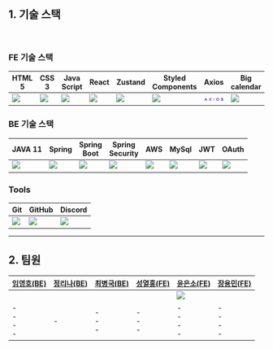 ## 1. 기술 스택 

<br/>

### FE 기술 스택
| HTML 5| CSS 3 | Java Script | React | Zustand | Styled<br/>Components | Axios | Big<br />calendar |
|-----------|------------|-------------------|--------------------------|-----------------------|----------------------|-----------------------|-------------------|
|<img src="https://img.icons8.com/?size=512&id=20909&format=png" width=75px ></img>|<img src="https://img.icons8.com/?size=512&id=21278&format=png" width=75px ></img> |<img src="https://img.icons8.com/?size=512&id=108784&format=png" width=75px ></img> |<img src="https://img.icons8.com/?size=512&id=123603&format=png" width=75px ></img> |<img src="https://raw.githubusercontent.com/pmndrs/zustand/main/examples/demo/public/logo512.png" width=75px ></img> |<img src="https://img.icons8.com/?size=512&id=ttxR7mXaDvqS&format=png" width=75px ></img>|<img src="https://github.com/axios/axios/blob/v1.x/test/unit/adapters/axios.png?raw=true" width=75px ></img>| <img src="https://img.freepik.com/free-vector/minimal-style-2023-page-calendar-new-year_1017-40736.jpg?w=1380&t=st=1694759077~exp=1694759677~hmac=26503d5214a9bff49de5d6ff6e73378480e105e4c474808142d2ea3ad297331c" width=75px > |

### BE 기술 스택
| JAVA 11 | Spring | Spring<br/>Boot | Spring<br/>Security | AWS | MySql | JWT | OAuth |
|----------------------|------------|---------------------|------------------------|-------------------|------------------|---------------------|-------------|
|<img src="https://img.icons8.com/?size=512&id=13679&format=png" width=75px ></img>|<img src="https://img.icons8.com/?size=512&id=90519&format=png" width=75px ></img> |<img src="https://img.icons8.com/?size=512&id=90519&format=png" width=75px ></img>|<img src="https://img.icons8.com/?size=512&id=16231&format=png" width=75px ></img>|<img src="https://img.icons8.com/?size=512&id=33039&format=png" width=75px ></img>|<img src="https://img.icons8.com/?size=512&id=UFXRpPFebwa2&format=png" width=75px ></img>|<img src="https://img.icons8.com/?size=512&id=15451&format=png" width=75px ></img> | <img src="https://upload.wikimedia.org/wikipedia/commons/d/d2/Oauth_logo.svg" width=75px ></img> |

### Tools
| Git | GitHub | Discord |
|--------------------|------------|----------------------|
|<img src="https://img.icons8.com/?size=512&id=xBKl2pdJg5kk&format=png" width=75px ></img> |<img src="https://img.icons8.com/?size=512&id=12599&format=png" width=75px ></img>| <img src="https://img.icons8.com/?size=512&id=iSpYyK95XXZn&format=png" width=75px ></img>|

---

## 2. 팀원

| [임영호(BE)]() | [정리나(BE)]() | [최병국(BE)]() | [성열홍(FE)]() | [윤은소(FE)]() |[장용민(FE)](https://github.com/poiuy4004) | 
|---------------------------|--------------------------|--------------|--------------------|--------------------------------|------------------------------------------|
|<img src="" width=150px ></img>|<img src="" width=150px ></img>| <img src="" width=150px ></img>|<img src="" width=150px ></img>|<img src="width=525&height=525" width=150 ></img>|<img src="" width=150px ></img>|<img src="https://media.discordapp.net/attachments/483947972380327936/1144245243550638090/NutritionCoders-1.png?width=1498&height=1002" width=150px ></img>|
|- <br/>- <br/>- <br/>- |-|-<br/>-<br/>-|-  <br/>- <br/>-  |-<br/>- <br/>- <br/>-|-  <br/>-<br/>- <br/>-|-  <br/>-<br/>- <br/>-<br/>-|


<br/>
